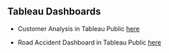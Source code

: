 ## Tableau Dashboards

* Customer Analysis in Tableau Public [here](https://public.tableau.com/views/CustomerAnalysis_16843349818000/CustomerAnalysis?:language=en-GB&:display_count=n&:origin=viz_share_link)

* Road Accident Dashboard in Tableau Public [here](https://public.tableau.com/app/profile/adri.na.ig.ov./viz/Road_Accident_Dashboard_16883839783710/Dashboard1)

